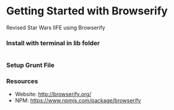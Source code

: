 # Getting Started with Browserify

Revised Star Wars IIFE using Browserify

### Install with terminal in lib folder
```

```

### Setup Grunt File

### Resources
* Website: http://browserify.org/
* NPM: https://www.npmjs.com/package/browserify
